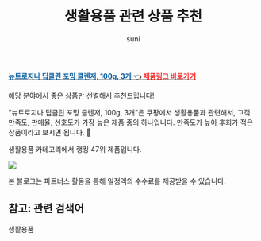 ﻿---
layout: post
title:  "생활용품 관련 상품 추천" 
author: suni
categories: [ 생활용품 ]
tags: []
image: https://static.coupangcdn.com/image/retail/images/43740554937716-0f898725-5d26-45ff-9bb2-49bf64cdd0b5.png 
description: "쿠팡에서 관련 상품으로 가장 고객 선호도가 높은 제품 중 하나입니다."
---
<a href="https://link.coupang.com/re/AFFSDP?lptag=AF5011742&pageKey=4932903828&itemId=103419341&vendorItemId=3196438057&traceid=V0-113-58769f039bfd4044"><b><font color='#01579B'>뉴트로지나 딥클린 포밍 클렌저, 100g, 3개 </font></b>👈<b><font color='#f71919'> 제품링크 바로가기</font></b></a>

해당 분야에서 좋은 상품만 선별해서 추천드립니다!

"뉴트로지나 딥클린 포밍 클렌저, 100g, 3개"은 쿠팡에서 생활용품과 관련해서, 고객 만족도, 판매율, 선호도가 가장 높은 제품 중의 하나입니다.
만족도가 높아 후회가 적은 상품이라고 보시면 됩니다. 🙂

생활용품 카테고리에서 랭킹  47위 제품입니다. 

<a href="https://link.coupang.com/re/AFFSDP?lptag=AF5011742&pageKey=4932903828&itemId=103419341&vendorItemId=3196438057&traceid=V0-113-58769f039bfd4044"> <img src="https://static.coupangcdn.com/image/retail/images/43740554937716-0f898725-5d26-45ff-9bb2-49bf64cdd0b5.png"></a>

본 블로그는 파트너스 활동을 통해 일정액의 수수료를 제공받을 수 있습니다.

## 참고: 관련 검색어    
생활용품